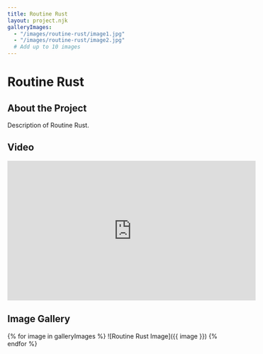 ```yaml
---
title: Routine Rust
layout: project.njk
galleryImages:
  - "/images/routine-rust/image1.jpg"
  - "/images/routine-rust/image2.jpg"
  # Add up to 10 images
---
```


# Routine Rust

## About the Project

Description of Routine Rust.

## Video

<iframe width="560" height="315" src="https://www.youtube.com/embed/your-video-id" frameborder="0" allowfullscreen></iframe>

## Image Gallery

<div class="gallery">
{% for image in galleryImages %}
![Routine Rust Image]({{ image }})
{% endfor %}
</div>
